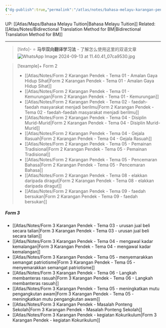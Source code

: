 ```yaml
---
{"dg-publish":true,"permalink":"/atlas/notes/bahasa-melayu-karangan-pendek-form-1-3/"}
---
```


UP: [[Atlas/Maps/Bahasa Melayu Tuition\|Bahasa Melayu Tuition]]
Related: [[Atlas/Notes/Bidirectional Translation Method for BM\|Bidirectional Translation Method for BM]]

---

> [!info]- ⭐ **马华双向翻译学习法** - 了解怎么使用这里的双语文章
> ![WhatsApp Image 2024-09-13 at 11.40.41_07ca9530.jpg](/img/user/Atlas/Utilities/Images/WhatsApp%20Image%202024-09-13%20at%2011.40.41_07ca9530.jpg)


> [!example]+ Form 2
> - [[Atlas/Notes/Form 2 Karangan Pendek - Tema 01 - Amalan Gaya Hidup Sihat\|Form 2 Karangan Pendek - Tema 01 - Amalan Gaya Hidup Sihat]]
> - [[Atlas/Notes/Form 2 Karangan Pendek - Tema 01 - Kemurungan\|Form 2 Karangan Pendek - Tema 01 - Kemurungan]]
> - [[Atlas/Notes/Form 2 Karangan Pendek - Tema 02 - faedah-faedah masyarakat menjadi berilmu\|Form 2 Karangan Pendek - Tema 02 - faedah-faedah masyarakat menjadi berilmu]]
> - [[Atlas/Notes/Form 2 Karangan Pendek - Tema 04 - Disiplin Murid-Murid\|Form 2 Karangan Pendek - Tema 04 - Disiplin Murid-Murid]]
> - [[Atlas/Notes/Form 2 Karangan Pendek - Tema 04 - Gejala Rasuah\|Form 2 Karangan Pendek - Tema 04 - Gejala Rasuah]]
> - [[Atlas/Notes/Form 2 Karangan Pendek - Tema 05 - Pemainan Tradisional\|Form 2 Karangan Pendek - Tema 05 - Pemainan Tradisional]]
> - [[Atlas/Notes/Form 2 Karangan Pendek - Tema 05 - Pencemaran Bahasa\|Form 2 Karangan Pendek - Tema 05 - Pencemaran Bahasa]]
> - [[Atlas/Notes/Form 2 Karangan Pendek - Tema 08 - elakkan daripada diragut\|Form 2 Karangan Pendek - Tema 08 - elakkan daripada diragut]] 
> - [[Atlas/Notes/Form 2 Karangan Pendek - Tema 09 - faedah bersukan\|Form 2 Karangan Pendek - Tema 09 - faedah bersukan]]

##### Form 3

- [[Atlas/Notes/Form 3 Karangan Pendek - Tema 03 - urusan jual beli secara talian\|Form 3 Karangan Pendek - Tema 03 - urusan jual beli secara talian]]
- [[Atlas/Notes/Form 3 Karangan Pendek - Tema 04 - mengawal kadar kemalangan\|Form 3 Karangan Pendek - Tema 04 - mengawal kadar kemalangan]]
- [[Atlas/Notes/Form 3 Karangan Pendek - Tema 05 - menyemarakkan semangat patriotisme\|Form 3 Karangan Pendek - Tema 05 - menyemarakkan semangat patriotisme]]
- [[Atlas/Notes/Form 3 Karangan Pendek - Tema 06 - Langkah membanteras rasuah\|Form 3 Karangan Pendek - Tema 06 - Langkah membanteras rasuah]]
- [[Atlas/Notes/Form 3 Karangan Pendek - Tema 05 - meningkatkan mutu pengangkutan awam\|Form 3 Karangan Pendek - Tema 05 - meningkatkan mutu pengangkutan awam]]
- [[Atlas/Notes/Form 3 Karangan Pendek - Masalah Ponteng Sekolah\|Form 3 Karangan Pendek - Masalah Ponteng Sekolah]]
- [[Atlas/Notes/Form 3 Karangan Pendek - kegiatan Kokurikulum\|Form 3 Karangan Pendek - kegiatan Kokurikulum]]